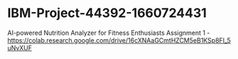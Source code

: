 # IBM-Project-44392-1660724431
AI-powered Nutrition Analyzer for Fitness Enthusiasts
Assignment 1 - https://colab.research.google.com/drive/16cXNAaGCmtHZCM5eB1KSp8FI_5uNvXUF
